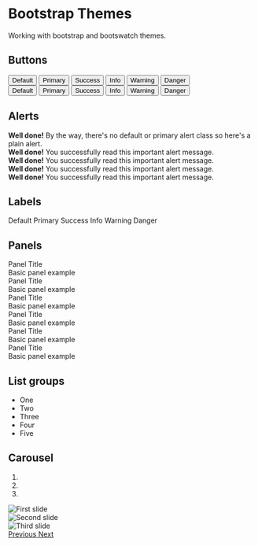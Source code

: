 # Bootstrap Themes

Working with bootstrap and bootswatch themes.

## Buttons

<div>
<button type="button" class="btn btn-lg btn-default">Default</button>
<button type="button" class="btn btn-lg btn-primary">Primary</button>
<button type="button" class="btn btn-lg btn-success">Success</button>
<button type="button" class="btn btn-lg btn-info">Info</button>
<button type="button" class="btn btn-lg btn-warning">Warning</button>
<button type="button" class="btn btn-lg btn-danger">Danger</button>
</div>
<div>
<button type="button" class="btn btn-sm btn-default">Default</button>
<button type="button" class="btn btn-sm btn-primary">Primary</button>
<button type="button" class="btn btn-sm btn-success">Success</button>
<button type="button" class="btn btn-sm btn-info">Info</button>
<button type="button" class="btn btn-sm btn-warning">Warning</button>
<button type="button" class="btn btn-sm btn-danger">Danger</button>
</div>

## Alerts

<div>
<div class="alert alert-primary" role="alert">
  <strong>Well done!</strong> By the way, there's no default or primary alert class so here's a plain alert.
</div>
<div class="alert alert-success" role="alert">
  <strong>Well done!</strong> You successfully read this important alert message.
</div>
<div class="alert alert-info" role="alert">
  <strong>Well done!</strong> You successfully read this important alert message.
</div>
<div class="alert alert-warning" role="alert">
  <strong>Well done!</strong> You successfully read this important alert message.
</div>
<div class="alert alert-danger" role="alert">
  <strong>Well done!</strong> You successfully read this important alert message.
</div>
</div>

## Labels

<div>
<span class="label label-default">Default</span>
<span class="label label-primary">Primary</span>
<span class="label label-success">Success</span>
<span class="label label-info">Info</span>
<span class="label label-warning">Warning</span>
<span class="label label-danger">Danger</span>
</div>

## Panels

<div>
<div class="panel panel-default">
Panel Title
  <div class="panel-body">
    Basic panel example
  </div>
</div>
<div class="panel panel-primary">
Panel Title
  <div class="panel-body">
    Basic panel example
  </div>
</div>
<div class="panel panel-success">
Panel Title
  <div class="panel-body">
    Basic panel example
  </div>
</div>
<div class="panel panel-info">
Panel Title
  <div class="panel-body">
    Basic panel example
  </div>
</div>
<div class="panel panel-warning">
Panel Title
  <div class="panel-body">
    Basic panel example
  </div>
</div>
<div class="panel panel-danger">
Panel Title
  <div class="panel-body">
    Basic panel example
  </div>
</div>
</div>

## List groups
<div class="col-sm-4">
  <ul class="list-group">
    <li class="list-group-item">One</li>
    <li class="list-group-item">Two</li>
    <li class="list-group-item">Three</li>
    <li class="list-group-item">Four</li>
    <li class="list-group-item">Five</li>
  </ul>
</div>
<div class="clear"></div>

## Carousel

<div id="carousel-example-generic" class="carousel slide" data-ride="carousel">
  <ol class="carousel-indicators">
    <li data-target="#carousel-example-generic" data-slide-to="0" class="active"></li>
    <li data-target="#carousel-example-generic" data-slide-to="1"></li>
    <li data-target="#carousel-example-generic" data-slide-to="2"></li>
  </ol>
  <div class="carousel-inner" role="listbox">
    <div class="item active">
      <img src="/images/california/2015-12-19_09.35.14.jpg" alt="First slide">
    </div>
    <div class="item">
      <img src="/images/california/2015-12-19_09.35.14.jpg" alt="Second slide">
    </div>
    <div class="item">
      <img src="/images/california/2015-12-19_13.58.24.jpg" alt="Third slide">
    </div>
  </div>
  <a class="left carousel-control" href="#carousel-example-generic" role="button" data-slide="prev">
    <span class="glyphicon glyphicon-chevron-left" aria-hidden="true"></span>
    <span class="sr-only">Previous</span>
  </a>
  <a class="right carousel-control" href="#carousel-example-generic" role="button" data-slide="next">
    <span class="glyphicon glyphicon-chevron-right" aria-hidden="true"></span>
    <span class="sr-only">Next</span>
  </a>
</div>
